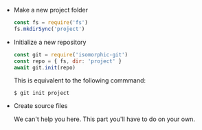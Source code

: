 * Make a new project folder

  ```js
  const fs = require('fs')
  fs.mkdirSync('project')
  ```

* Initialize a new repository

  ```js
  const git = require('isomorphic-git')
  const repo = { fs, dir: 'project' }
  await git.init(repo)
  ```

  This is equivalent to the following commmand:

      $ git init project

* Create source files

  We can't help you here.
  This part you'll have to do on your own.
